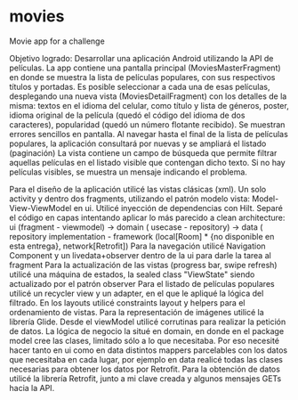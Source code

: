 # movies
 Movie app for a challenge

Objetivo logrado: Desarrollar una aplicación Android utilizando la API de películas. 
La app contiene una pantalla principal (MoviesMasterFragment) en donde se muestra la lista de películas populares, con sus respectivos títulos y portadas. 
Es posible seleccionar a cada una de esas películas, desplegando una nueva vista (MoviesDetailFragment) con los detalles de la misma: textos en el idioma del celular, como título y lista de géneros, poster, idioma original de la película (quedó el código del idioma de dos caracteres), popularidad (quedó un número flotante recibido).
Se muestran errores sencillos en pantalla.
Al navegar hasta el final de la lista de películas populares, la aplicación consultará por nuevas y se ampliará el listado (paginación)
La vista contiene un campo de búsqueda que permite filtrar aquellas películas en el listado visible que contengan dicho texto. Si no hay películas visibles, se muestra un mensaje indicando el problema.

Para el diseño de la aplicación utilicé las vistas clásicas (xml). Un solo activity y dentro dos fragments, utilizando el patrón modelo vista: Model-View-ViewModel en ui. 
Utilicé inyección de dependencias con Hilt.
Separé el código en capas intentando aplicar lo más parecido a clean architecture:
ui (fragment - viewmodel) -> domain ( usecase - repository)  -> data ( repository implementation - framework (local[Room] * {no disponible en esta entrega}, network[Retrofit])
Para la navegación utilicé Navigation Component y un livedata+observer dentro de la ui para darle la tarea al fragment 
Para la actualización de las vistas (progress bar, swipe refresh) utilicé una máquina de estados, la sealed class "ViewState" siendo actualizado por el patrón observer
Para el listado de películas populares utilicé un recycler view y un adapter, en el que le apliqué la lógica del filtrado.
En los layouts utilicé constraints layout y helpers para el ordenamiento de vistas. Para la representación de imágenes utilicé la librería Glide.
Desde el viewModel utilicé corrutinas para realizar la petición de datos.
La lógica de negocio la situé en domain, en donde en el package model cree las clases, limitado sólo a lo que necesitaba. Por eso necesité hacer tanto en ui como en data distintos mappers parcelables con los datos que necesitaba en cada lugar, por ejemplo en data realicé todas las clases necesarias para obtener los datos por Retrofit.
Para la obtención de datos utilicé la librería Retrofit, junto a mi clave creada y algunos mensajes GETs hacia la API.
